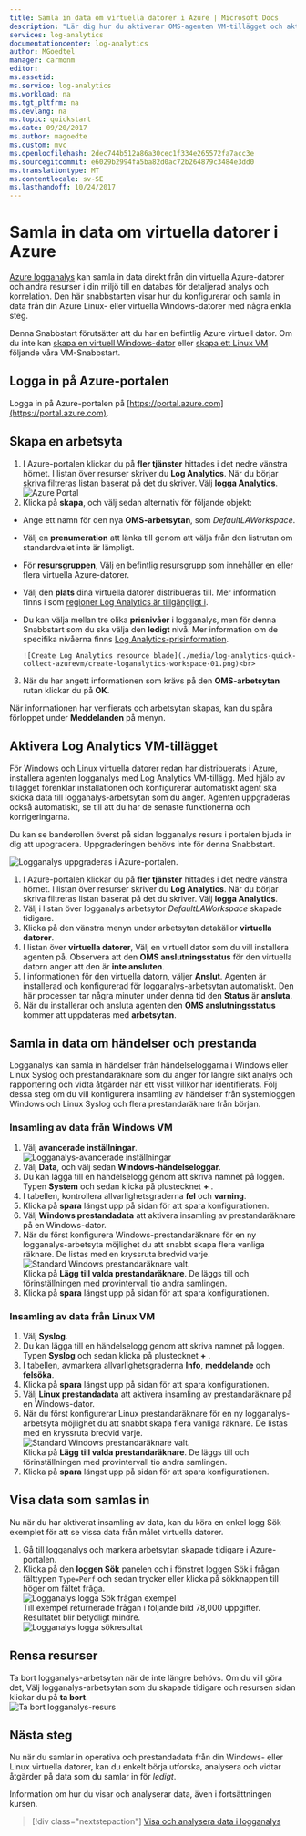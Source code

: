 ```yaml
---
title: Samla in data om virtuella datorer i Azure | Microsoft Docs
description: "Lär dig hur du aktiverar OMS-agenten VM-tillägget och aktivera insamling av data från din virtuella Azure-datorer med logganalys."
services: log-analytics
documentationcenter: log-analytics
author: MGoedtel
manager: carmonm
editor: 
ms.assetid: 
ms.service: log-analytics
ms.workload: na
ms.tgt_pltfrm: na
ms.devlang: na
ms.topic: quickstart
ms.date: 09/20/2017
ms.author: magoedte
ms.custom: mvc
ms.openlocfilehash: 2dec744b512a86a30cec1f334e265572fa7acc3e
ms.sourcegitcommit: e6029b2994fa5ba82d0ac72b264879c3484e3dd0
ms.translationtype: MT
ms.contentlocale: sv-SE
ms.lasthandoff: 10/24/2017
---
```

# <a name="collect-data-about-azure-virtual-machines"></a>Samla in data om virtuella datorer i Azure
[Azure logganalys](log-analytics-overview.md) kan samla in data direkt från din virtuella Azure-datorer och andra resurser i din miljö till en databas för detaljerad analys och korrelation.  Den här snabbstarten visar hur du konfigurerar och samla in data från din Azure Linux- eller virtuella Windows-datorer med några enkla steg.  
 
Denna Snabbstart förutsätter att du har en befintlig Azure virtuell dator. Om du inte kan [skapa en virtuell Windows-dator](../virtual-machines/windows/quick-create-portal.md) eller [skapa ett Linux VM](../virtual-machines/linux/quick-create-cli.md) följande våra VM-Snabbstart.

## <a name="log-in-to-azure-portal"></a>Logga in på Azure-portalen
Logga in på Azure-portalen på [https://portal.azure.com](https://portal.azure.com). 

## <a name="create-a-workspace"></a>Skapa en arbetsyta
1. I Azure-portalen klickar du på **fler tjänster** hittades i det nedre vänstra hörnet. I listan över resurser skriver du **Log Analytics**. När du börjar skriva filtreras listan baserat på det du skriver. Välj **logga Analytics**.<br> ![Azure Portal](media/log-analytics-quick-collect-azurevm/azure-portal-01.png)<br>  
2. Klicka på **skapa**, och välj sedan alternativ för följande objekt:

  * Ange ett namn för den nya **OMS-arbetsytan**, som *DefaultLAWorkspace*. 
  * Välj en **prenumeration** att länka till genom att välja från den listrutan om standardvalet inte är lämpligt.
  * För **resursgruppen**, Välj en befintlig resursgrupp som innehåller en eller flera virtuella Azure-datorer.  
  * Välj den **plats** dina virtuella datorer distribueras till.  Mer information finns i som [regioner Log Analytics är tillgängligt i](https://azure.microsoft.com/regions/services/).
  * Du kan välja mellan tre olika **prisnivåer** i logganalys, men för denna Snabbstart som du ska välja den **ledigt** nivå.  Mer information om de specifika nivåerna finns [Log Analytics-prisinformation](https://azure.microsoft.com/pricing/details/log-analytics/).

        ![Create Log Analytics resource blade](./media/log-analytics-quick-collect-azurevm/create-loganalytics-workspace-01.png)<br>  
3. När du har angett informationen som krävs på den **OMS-arbetsytan** rutan klickar du på **OK**.  

När informationen har verifierats och arbetsytan skapas, kan du spåra förloppet under **Meddelanden** på menyn. 

## <a name="enable-the-log-analytics-vm-extension"></a>Aktivera Log Analytics VM-tillägget
För Windows och Linux virtuella datorer redan har distribuerats i Azure, installera agenten logganalys med Log Analytics VM-tillägg.  Med hjälp av tillägget förenklar installationen och konfigurerar automatiskt agent ska skicka data till logganalys-arbetsytan som du anger. Agenten uppgraderas också automatiskt, se till att du har de senaste funktionerna och korrigeringarna.

Du kan se banderollen överst på sidan logganalys resurs i portalen bjuda in dig att uppgradera.  Uppgraderingen behövs inte för denna Snabbstart.<br>

![Logganalys uppgraderas i Azure-portalen](media/log-analytics-quick-collect-azurevm/log-analytics-portal-upgradebanner.png).    
1. I Azure-portalen klickar du på **fler tjänster** hittades i det nedre vänstra hörnet. I listan över resurser skriver du **Log Analytics**. När du börjar skriva filtreras listan baserat på det du skriver. Välj **logga Analytics**.
2. Välj i listan över logganalys arbetsytor *DefaultLAWorkspace* skapade tidigare.
3. Klicka på den vänstra menyn under arbetsytan datakällor **virtuella datorer**.  
4. I listan över **virtuella datorer**, Välj en virtuell dator som du vill installera agenten på. Observera att den **OMS anslutningsstatus** för den virtuella datorn anger att den är **inte ansluten**.
5. I informationen för den virtuella datorn, väljer **Anslut**. Agenten är installerad och konfigurerad för logganalys-arbetsytan automatiskt. Den här processen tar några minuter under denna tid den **Status** är **ansluta**.
6. När du installerar och ansluta agenten den **OMS anslutningsstatus** kommer att uppdateras med **arbetsytan**.

## <a name="collect-event-and-performance-data"></a>Samla in data om händelser och prestanda
Logganalys kan samla in händelser från händelseloggarna i Windows eller Linux Syslog och prestandaräknare som du anger för längre sikt analys och rapportering och vidta åtgärder när ett visst villkor har identifierats.  Följ dessa steg om du vill konfigurera insamling av händelser från systemloggen Windows och Linux Syslog och flera prestandaräknare från början.  

### <a name="data-collection-from-windows-vm"></a>Insamling av data från Windows VM
1. Välj **avancerade inställningar**.<br> ![Logganalys-avancerade inställningar](media/log-analytics-quick-collect-azurevm/log-analytics-advanced-settings-01.png)<br> 
3. Välj **Data**, och välj sedan **Windows-händelseloggar**.  
4. Du kan lägga till en händelselogg genom att skriva namnet på loggen.  Typen **System** och sedan klicka på plustecknet  **+** .  
5. I tabellen, kontrollera allvarlighetsgraderna **fel** och **varning**.   
6. Klicka på **spara** längst upp på sidan för att spara konfigurationen.
7. Välj **Windows prestandadata** att aktivera insamling av prestandaräknare på en Windows-dator. 
8. När du först konfigurera Windows-prestandaräknare för en ny logganalys-arbetsyta möjlighet du att snabbt skapa flera vanliga räknare. De listas med en kryssruta bredvid varje.<br> ![Standard Windows prestandaräknare valt](media/log-analytics-quick-collect-azurevm/windows-perfcounters-default.png).<br> Klicka på **Lägg till valda prestandaräknare**.  De läggs till och förinställningen med provintervall tio andra samlingen.  
9. Klicka på **spara** längst upp på sidan för att spara konfigurationen.

### <a name="data-collection-from-linux-vm"></a>Insamling av data från Linux VM

1. Välj **Syslog**.  
2. Du kan lägga till en händelselogg genom att skriva namnet på loggen.  Typen **Syslog** och sedan klicka på plustecknet  **+** .  
3. I tabellen, avmarkera allvarlighetsgraderna **Info**, **meddelande** och **felsöka**. 
4. Klicka på **spara** längst upp på sidan för att spara konfigurationen.
5. Välj **Linux prestandadata** att aktivera insamling av prestandaräknare på en Windows-dator. 
6. När du först konfigurerar Linux prestandaräknare för en ny logganalys-arbetsyta möjlighet du att snabbt skapa flera vanliga räknare. De listas med en kryssruta bredvid varje.<br> ![Standard Windows prestandaräknare valt](media/log-analytics-quick-collect-azurevm/linux-perfcounters-default.png).<br> Klicka på **Lägg till valda prestandaräknare**.  De läggs till och förinställningen med provintervall tio andra samlingen.  
7. Klicka på **spara** längst upp på sidan för att spara konfigurationen.

## <a name="view-data-collected"></a>Visa data som samlas in
Nu när du har aktiverat insamling av data, kan du köra en enkel logg Sök exemplet för att se vissa data från målet virtuella datorer.  

1. Gå till logganalys och markera arbetsytan skapade tidigare i Azure-portalen.
2. Klicka på den **loggen Sök** panelen och i fönstret loggen Sök i frågan fälttypen `Type=Perf` och sedan trycker eller klicka på sökknappen till höger om fältet fråga.<br> ![Logganalys logga Sök frågan exempel](./media/log-analytics-quick-collect-azurevm/log-analytics-portal-queryexample.png)<br> Till exempel returnerade frågan i följande bild 78,000 uppgifter.  Resultatet blir betydligt mindre.<br> ![Logganalys logga sökresultat](media/log-analytics-quick-collect-azurevm/log-analytics-search-perf.png)

## <a name="clean-up-resources"></a>Rensa resurser
Ta bort logganalys-arbetsytan när de inte längre behövs. Om du vill göra det, Välj logganalys-arbetsytan som du skapade tidigare och resursen sidan klickar du på **ta bort**.<br> ![Ta bort logganalys-resurs](media/log-analytics-quick-collect-azurevm/log-analytics-portal-delete-resource.png)

## <a name="next-steps"></a>Nästa steg
Nu när du samlar in operativa och prestandadata från din Windows- eller Linux virtuella datorer, kan du enkelt börja utforska, analysera och vidtar åtgärder på data som du samlar in för *ledigt*.  

Information om hur du visar och analyserar data, även i fortsättningen kursen.   

> [!div class="nextstepaction"]
> [Visa och analysera data i logganalys](log-analytics-tutorial-viewdata.md)
